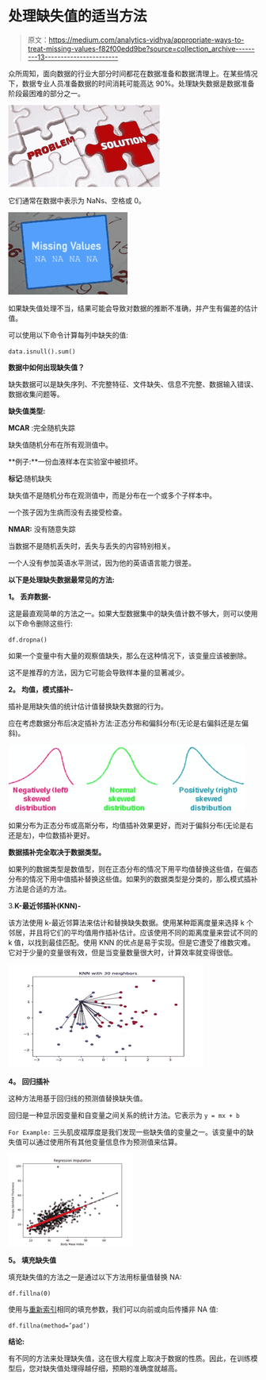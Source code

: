 # 处理缺失值的适当方法

> 原文：<https://medium.com/analytics-vidhya/appropriate-ways-to-treat-missing-values-f82f00edd9be?source=collection_archive---------13----------------------->

众所周知，面向数据的行业大部分时间都花在数据准备和数据清理上。在某些情况下，数据专业人员准备数据的时间消耗可能高达 90%。处理缺失数据是数据准备阶段最困难的部分之一。

![](img/d7b33b2d4c396be1c8f5df6968728f4b.png)

它们通常在数据中表示为 NaNs、空格或 0。

![](img/a45843168889024dd821ddf40b81a367.png)

如果缺失值处理不当，结果可能会导致对数据的推断不准确，并产生有偏差的估计值。

可以使用以下命令计算每列中缺失的值:

`data.isnull().sum()`

**数据中如何出现缺失值？**

缺失数据可以是缺失序列、不完整特征、文件缺失、信息不完整、数据输入错误、数据收集问题等。

**缺失值类型:**

**MCAR** :完全随机失踪

缺失值随机分布在所有观测值中。

**例子:**一份血液样本在实验室中被损坏。

**标记**:随机缺失

缺失值不是随机分布在观测值中，而是分布在一个或多个子样本中。

一个孩子因为生病而没有去接受检查。

**NMAR:** 没有随意失踪

当数据不是随机丢失时，丢失与丢失的内容特别相关。

一个人没有参加英语水平测试，因为他的英语语言能力很差。

**以下是处理缺失数据最常见的方法:**

**1。** **丢弃数据-**

这是最直观简单的方法之一。如果大型数据集中的缺失值计数不够大，则可以使用以下命令删除这些行:

`df.dropna()`

如果一个变量中有大量的观察值缺失，那么在这种情况下，该变量应该被删除。

这不是推荐的方法，因为它可能会导致样本量的显著减少。

**2。** **均值，模式插补-**

插补是用缺失值的统计估计值替换缺失数据的行为。

应在考虑数据分布后决定插补方法:正态分布和偏斜分布(无论是右偏斜还是左偏斜)。

![](img/94169136eca7bb1c726202a9218fc68e.png)

如果分布为正态分布或高斯分布，均值插补效果更好，而对于偏斜分布(无论是右还是左)，中位数插补更好。

**数据插补完全取决于数据类型。**

如果列的数据类型是数值型，则在正态分布的情况下用平均值替换这些值，在偏态分布的情况下用中值插补替换这些值。如果列的数据类型是分类的，那么模式插补方法是合适的方法。

3.**K-最近邻插补(KNN)-**

该方法使用 k-最近邻算法来估计和替换缺失数据。使用某种距离度量来选择 k 个邻居，并且将它们的平均值用作插补估计。应该使用不同的距离度量来尝试不同的 k 值，以找到最佳匹配。使用 KNN 的优点是易于实现。但是它遭受了维数灾难。它对于少量的变量很有效，但是当变量数量很大时，计算效率就变得很低。

![](img/b149f62a1bd2b41a3f03fef3eafd7f45.png)

**4。** **回归插补**

这种方法用基于回归线的预测值替换缺失值。

回归是一种显示因变量和自变量之间关系的统计方法。它表示为
`y = mx + b`

`For Example:` 三头肌皮褶厚度是我们发现一些缺失值的变量之一。该变量中的缺失值可以通过使用所有其他变量信息作为预测值来估算。

![](img/9b6868ed7f69261634549cf39b474167.png)

**5。** **填充缺失值**

填充缺失值的方法之一是通过以下方法用标量值替换 NA:

`df.fillna(0)`

使用与[重新索引](https://pandas.pydata.org/pandas-docs/stable/getting_started/basics.html#basics-reindexing)相同的填充参数，我们可以向前或向后传播非 NA 值:

`df.fillna(method=’pad’)`

**结论:**

有不同的方法来处理缺失值，这在很大程度上取决于数据的性质。因此，在训练模型后，您对缺失值处理得越仔细，预期的准确度就越高。